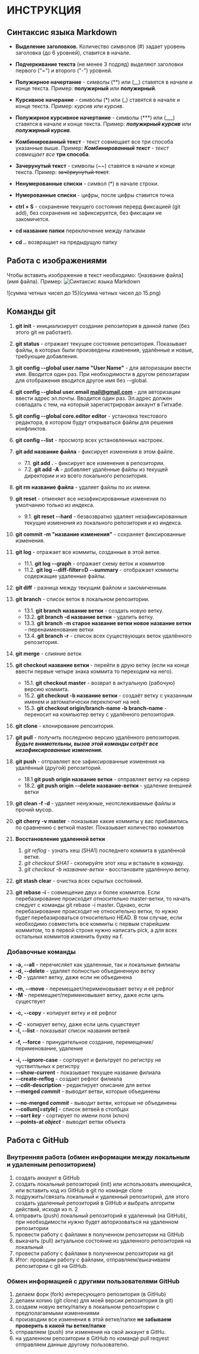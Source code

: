 # ИНСТРУКЦИЯ

## Синтаксис языка Markdown

* **Выделение заголовков.** Количество символов (#)  задает уровень заголовка (до 6 уровней), ставится в начале.

* **Подчеркивание текста** (не менее 3 подряд) выделяют заголовки первого ("=") и второго ("-") уровней.

* **Полужирное начертание** - символы (**) или (__) ставятся в начале и конце текста. Пример: **полужирный** или __полужирный__.

* **Курсивное начерание** - символы (*) или (_) ставятся в начале и конце текста. Пример: *курсив* или _курсив_.

* **Полужирное курсивное начертание** - символы (***) или (___) ставятся в начале и конце текста. Пример: ***полужирный курсив*** или ___полужирный курсив___.

* **Комбинированный текст** - текст совмещает все три способа указанные выше. Пример: _***Комбинированный текст*** - текст совмещает все_ **три способа**.

* **Зачерунутый текст** - символы (~~) ставятся в начале и конце текста. Пример: ~~зачёркунутый текст~~.

* **Ненумерованные списки** - символ (*) в начале строки.

* **Нумерованные списки** - цифры, после цифры ставится точка

* **ctrl + S** - сохранение текущего состояния перерд фиксацией (git add), без сохранения не зафиксируется, без фиксации не закомичется.

* __cd название папки__ переключение между папками

* __cd ..__ возвращает на предыдущую папку

## Работа с изображениями

Чтобы вставить изображение в текст необходимо: 
![название файла](имя файла). Пример: ![Синтаксис языка Markdown](Синтаксис.png)

![сумма четных чисел до 15](сумма четных чисел до 15.png)

## Команды git

1. **git init** - инициализирует создание репозитория в данной папке (без этого git не работает).

2. **git status** - отражает текущее состояние репозитория. Показывает файлы, в которых были произведены изменения, удалённые и новые, требующие добавления.

3. **git config --global user.name "User Name"** - для авторизации ввести имя. Вводится один раз. При необходимости в другом репозитарии для отображения вводится другое имя без --global.

4. **git config --global user.email mail@gmail.com** - для авторизации ввести адрес эл.почты. Вводится один раз. Эл.адрес должен совпадать с тем, на который зарегистрирован аккаунт в Гитхабе.

5. **git config --global core.editor editor** - установка текстового редактора, в котором будут открываться файлы для решения конфликтов.

6. **git config --list** - просмотр всех установленных настроек.

7. **git add название файла** - фиксирует изменения в этом файле.

    * 7.1. **git add .** - фиксирует все изменения в репозитории.
    * 7.2. **git add -A** - добавляет удалённые файлы из текущей директории и из всего локального репозитория.

8. **git rm название файла** - удаляет файлы по их имени.

9. **git reset** - отменяет все незафиксированные изменения по умолчанию только из индекса.

    * 9.1. **git reset --hard** - безвозвратно удаляет незафиксированные текущие изменения из локального репозитория и из индекса.

10. **git commit -m "название изменения"** - сохраняет фиксированные изменения.

11. **git log** - отражает все коммиты, созданные в этой ветке.

    + 11.1. **git log --graph** - отражает схему веток и коммитов
    + 11.2. **git log --diff-filter=D --summary** - отображает коммиты содержащие удаленные файлы.

12. **git diff** - разница между текущим файлом и закомиченным. 

13. **git branch** - список веток в локальном репозитории.
 
    * 13.1. **git branch название ветки** - создать новую ветку.
    * 13.2. **git branch -d название ветки** - удалить ветку.
    * 13.3. **git branch -m старое название ветки новое название ветки** - перенаименование ветки
    * 13.4. **git branch -r** - список всех существующих веток удалённого репозитория.

14. **git merge** - слияние веток

15. **git checkout название ветки** - перейти в друю ветку (если на конце ввести первые четыре знака коммита то переходим на него).

    * 15.1. **git checkout master** - возврат в актуальную (рабочую) версию коммита.
    * 15.2. **git checkout -b название ветки** - создаёт ветку с указанным именем и автоматически переключит на неё.
    * 15.3. **git checkout origin/branch-name -b branch-name** - переносит на компьютер ветку с удалённого репозитория.

16. **git clone** - клонирование репозитория.

17. **git pull** - получить последнюю версию удалённого репозитория. _**Будьте внимательны, вызов этой команды сотрёт все незафиксированные изменения.**_

18. **git push** - отправляет все зафиксированные изменения на удалённый (другой) репозиторий.

    * 18.1 **git push origin название ветки** - отправляет ветку на сервер
    * 18.2. **git push origin --delete название-ветки** - удаление внешней ветки

19. **git clean -f -d** - удаляет ненужные, неотслеживаемые файлы и прочий мусор.

20. **git cherry -v master** - показывае какие коммиты у вас прибавились по сравнению с веткой master. Показывает количество коммитов

21. **Восстановление удаленной ветки**
    1. _git reflog_ - узнать хеш (SHA1) последнего коммита в удалённой ветке. 
    2. _git checkout SHA1_ - cкопируйте этот хеш и вставьте в команду.
    3. _git checkout -b название-ветки_ - восстановите удалённую ветку.

22. **git stash clear** - очистка всех скрытых состояний.

23. **git rebase -i** - совмещение двух и более коммитов.  Если перебазирование происходит относительно master-ветки, то начать следует с команды git rebase -i master. Однако, если перебазирование происходит не относительно ветки, то нужно будет перебазироваться относительно HEAD. В том случае, если необходимо совместить все коммиты с первым старейшим коммитом, то в первой строке нужно написать pick, а для всех остальных коммитов изменить букву на f. 

### Добавочные команды

+ **-a, --all** - перечисляет как удаленные, так и локальные филиалы
+ **-d, --delete** - удаляет полностью объединенную ветку
+ **-D** - удаляет ветку, даже если не объединена
* **-m, --move** - перемещает/перименовывает ветку и её рефлог
* **-M** - перемещает/перименовывает ветку, даже если цель существует
+ **-c, --copy** - копирует ветку и её рефлог
* **-C** - копирует ветку, даже если цель существует
* **-l, --list** - показыват список названия ветвей
+ **-f, --force** - принудительное создание, перемещение/перименование, удаление
* **-i, --ignore-case** - сортирует и фильтрует по регистру не чуствитльных к регистру
* **--show-current** - показывает текущее название филиала
* **--create-reflog** - создает рефлог филиала
* **--cdit-description** - редактирует описание для ветки
* **--merged _commit_** - выводит ветви, которые объединены
+ **--no-merged _commit_** - выводит ветви, которые не объединены
+ **--collum[=_style_]** - список ветвей в столбцах
+ **--sort _key_** - сортирует по имени поля (ключ)
+ **--points-at _object_** - выводит ветви объекта

## Работа с GitHub

### Внутренняя работа (обмен информации между локальным и удаленным репозиторием)

1. создать аккаунт в GitHub 
2. создать локальный репозиторий (init) или использовать имеющийcя, или вставить код из GitHub в git по команде clone
3. подружить/связать локальный и удаленный репозиторий, для этого создать удаленный репозиторий в GitHub и выбрать алгоритм действий, исходя из п. 2
4. отправить (push) локальный репозиторий в удаленный (на GitHub), при необходимости нужно будет авторизоваться на удаленном репозитории
5. провести работу с файлами в полученном репозитории на GitHub
6. выкачать (pull) актуальное состояние из удаленного репозитория на локальный
7. провести работу с файлами в полученном репозитории на git
8. Итог: проводим работу с файлами, отправляем/выкачиваем репозитории с git на GitHub.

### Обмен информацией с другими пользователями GitHub

1. делаем форк (fork) интересующего репозитория (в GitHub)
2. делаем копию (git clone) для моей версии репозитория (в git)
3. создаем новую ветку/папку в локальном репозитории с предполагаемыми изменениями
4. производим все изменения в этой ветке/папке **не забываем проверить в какой ты ветке/папке**
5. отправляем (push) эти изменения на свой аккаунт в GitHu.
6. на удаленном репозитории в GitHub по команде pull reqyest отправляем данные другому пользователю.
